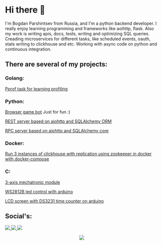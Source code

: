 # Hi there 👋

I'm Bogdan Parshintsev from Russia, and I'm a python backend developer. I really enjoy learning programming and frameworks like aoihttp, flask. Also my work is writing apis, docs, tests, writing and optimizing SQL queries. Creading microservices for different tasks, like scheduled events, oauth, stats writing to clickhouse and etc. Working with async code on python and continuous integration.

## There are several of my projects:

### Golang:

[Pprof task for learning profiling](https://github.com/the-bogdan/pprof-task)

### Python:

[Browser game bot](https://github.com/the-bogdan/mmo-bot) Just for fun :)

[REST server based on aiohttp and SQLAlchemy ORM](https://github.com/the-bogdan/aiohttp-server)

[RPC server based on aiohttp and SQLAlchemy core](https://github.com/the-bogdan/aiohttp-rpc)

### Docker:

[Run 3 instances of clickhouse with replication using zookeeper in docker with docker-compose](https://github.com/the-bogdan/docker.clickhouse_cluser_with_replication)

### C:

[3-axis mechatronic module](https://github.com/the-bogdan/bachelor_diplom)

[WS2812B led control with arduino](https://github.com/the-bogdan/arduino.led_ws2812b_control)

[LCD screen with DS3231 time counter on arduino](https://github.com/the-bogdan/arduino.lcd_ds32131_control)




## Social's:

<p>
  <a href="https://t.me/the_bogdan">
    <img src="https://img.shields.io/badge/Bogdan%20Parshintsev-41454a?&logo=telegram&logoColor=ffffff">
  </a>
  <a href="https://vk.com/the.bogdanp">
    <img src="https://img.shields.io/badge/%D0%91%D0%BE%D0%B3%D0%B4%D0%B0%D0%BD%20%D0%9F%D0%B0%D1%80%D1%88%D0%B8%D0%BD%D1%86%D0%B5%D0%B2-4680C2?logo=vk&logoColor=ffffff">
  </a>
  <a href="mailto:the.bogdan@yahoo.com">
    <img src="https://img.shields.io/badge/the-bogdan@bk.ru-ea4335?&logo=gmail&logoColor=ffffff">
  </a>
</p>


<p align="center">
  <span><img src="https://img.shields.io/github/stars/the-bogdan"></span>
</p>
